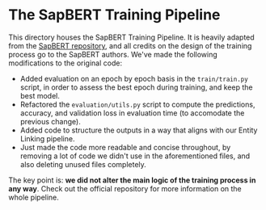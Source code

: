 # The SapBERT Training Pipeline

This directory houses the SapBERT Training Pipeline. It is heavily adapted from the [SapBERT repository](https://github.com/cambridgeltl/sapbert), and all credits on the design of the training process go to the SapBERT authors. We've made the following modifications to the original code:

- Added evaluation on an epoch by epoch basis in the `train/train.py` script, in order to assess the best epoch during training, and keep the best model.
- Refactored the `evaluation/utils.py` script to compute the predictions, accuracy, and validation loss in evaluation time (to accomodate the previous change).
- Added code to structure the outputs in a way that aligns with our Entity Linking pipeline.
- Just made the code more readable and concise throughout, by removing a lot of code we didn't use in the aforementioned files, and also deleting unused files completely.

The key point is: **we did not alter the main logic of the training process in any way**. Check out the official repository for more information on the whole pipeline.
